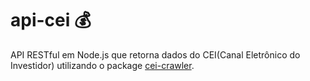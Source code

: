 # api-cei 💰
API RESTful em Node.js que retorna dados do CEI(Canal Eletrônico do Investidor) utilizando o package [cei-crawler](https://github.com/Menighin/cei-crawler).
